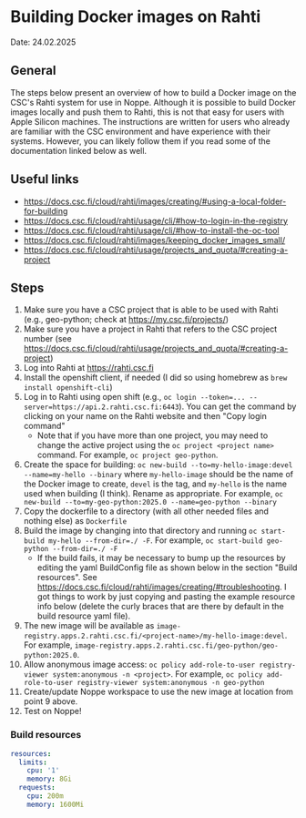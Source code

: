 # Building Docker images on Rahti
Date: 24.02.2025

## General

The steps below present an overview of how to build a Docker image on the CSC's Rahti system for use in Noppe. Although it is possible to build Docker images locally and push them to Rahti, this is not that easy for users with Apple Silicon machines. The instructions are written for users who already are familiar with the CSC environment and have experience with their systems. However, you can likely follow them if you read some of the documentation linked below as well.

## Useful links

- https://docs.csc.fi/cloud/rahti/images/creating/#using-a-local-folder-for-building
- https://docs.csc.fi/cloud/rahti/usage/cli/#how-to-login-in-the-registry
- https://docs.csc.fi/cloud/rahti/usage/cli/#how-to-install-the-oc-tool
- https://docs.csc.fi/cloud/rahti/images/keeping_docker_images_small/
- https://docs.csc.fi/cloud/rahti/usage/projects_and_quota/#creating-a-project

## Steps

1. Make sure you have a CSC project that is able to be used with Rahti (e.g., geo-python; check at https://my.csc.fi/projects/)
2. Make sure you have a project in Rahti that refers to the CSC project number (see https://docs.csc.fi/cloud/rahti/usage/projects_and_quota/#creating-a-project)
3. Log into Rahti at https://rahti.csc.fi
4. Install the openshift client, if needed (I did so using homebrew as `brew install openshift-cli`)
5. Log in to Rahti using open shift (e.g., `oc login --token=... --server=https://api.2.rahti.csc.fi:6443`). You can get the command by clicking on your name on the Rahti website and then "Copy login command"
    - Note that if you have more than one project, you may need to change the active project using the `oc project <project name>` command. For example, `oc project geo-python`.
6. Create the space for building: `oc new-build --to=my-hello-image:devel --name=my-hello --binary` where `my-hello-image` should be the name of the Docker image to create, `devel` is the tag, and `my-hello` is the name used when building (I think). Rename as appropriate. For example, `oc new-build --to=my-geo-python:2025.0 --name=geo-python --binary`
7. Copy the dockerfile to a directory (with all other needed files and nothing else) as `Dockerfile`
9. Build the image by changing into that directory and running `oc start-build my-hello --from-dir=./ -F`. For example, `oc start-build geo-python --from-dir=./ -F`
    - If the build fails, it may be necessary to bump up the resources by editing the yaml BuildConfig file as shown below in the section "Build resources". See https://docs.csc.fi/cloud/rahti/images/creating/#troubleshooting. I got things to work by just copying and pasting the example resource info below (delete the curly braces that are there by default in the build resource yaml file).
10. The new image will be available as `image-registry.apps.2.rahti.csc.fi/<project-name>/my-hello-image:devel`. For example, `image-registry.apps.2.rahti.csc.fi/geo-python/geo-python:2025.0`.
11. Allow anonymous image access: `oc policy add-role-to-user registry-viewer system:anonymous -n <project>`. For example, `oc policy add-role-to-user registry-viewer system:anonymous -n geo-python`
12. Create/update Noppe workspace to use the new image at location from point 9 above.
13. Test on Noppe!

### Build resources

```yaml
resources:
  limits:
    cpu: '1'
    memory: 8Gi
  requests:
    cpu: 200m
    memory: 1600Mi
```
